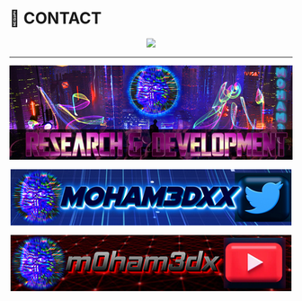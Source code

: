 # 📡 CONTACT

<p align="center"> 
<a href="https://github.com/m0ham3dx/" target="_blank">
<img src="./img/sat.gif">
</a>
</p>

----

<p align="center"> 
<a href="https://github.com/m0ham3dx/" target="_blank">
<img src="https://raw.githubusercontent.com/m0ham3dx/m0ham3dx/main/mxxx.png">
</a>
</p>

<p align="center"> 
<a href="https://twitter.com/m0ham3dxx" target="_blank">
<img src="./img/tw.png">
</a>
</p>

<p align="center"> 
<a href="https://www.youtube.com/channel/UClypqHQkhsNZSD0eRmN3Piw/" target="_blank">
<img src="./img/yu.png">
</a>
</p>


